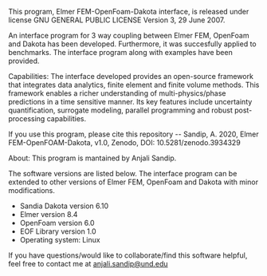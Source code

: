 This program, Elmer FEM-OpenFoam-Dakota interface, is released under license GNU GENERAL PUBLIC LICENSE Version 3, 29 June 2007.

An interface program for 3 way coupling between Elmer FEM, OpenFoam and Dakota has been developed. Furthermore, it was succesfully applied to benchmarks. 
The interface program along with examples have been provided.

Capabilities:
The interface developed provides an open-source framework that integrates data analytics, finite element and finite volume methods. This framework enables a richer understanding of multi-physics/phase predictions in a time sensitive manner. Its key features include uncertainty quantification, surrogate modeling, parallel programming and robust post-processing capabilities.

If you use this program, please cite this repository -- Sandip, A. 2020, Elmer FEM-OpenFOAM-Dakota, v1.0, Zenodo, DOI: 10.5281/zenodo.3934329


About:
This program is mantained by Anjali Sandip.

The software versions are listed below. 
The interface program can be extended to other versions of Elmer FEM, OpenFoam and Dakota with minor modifications.

 - Sandia Dakota version 6.10
 - Elmer version 8.4
 - OpenFoam version 6.0
 - EOF Library version 1.0
 - Operating system: Linux

If you have questions/would like to collaborate/find this software helpful, 
feel free to contact me at anjali.sandip@und.edu








